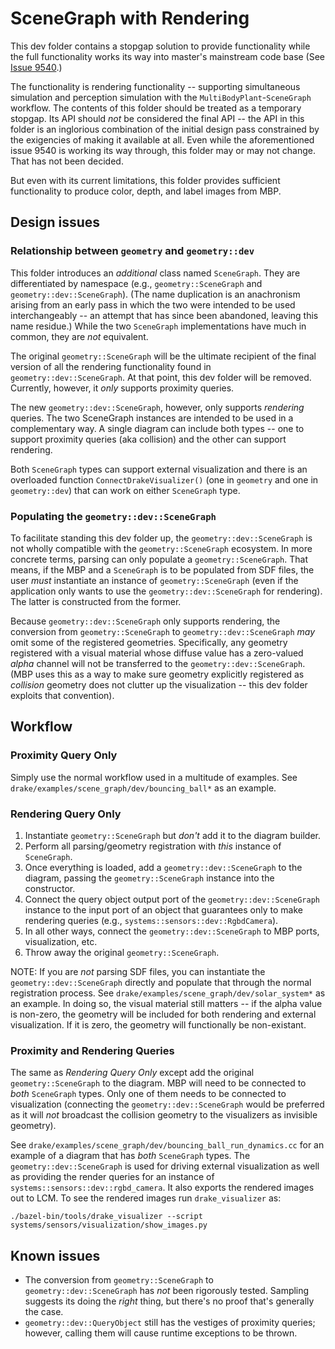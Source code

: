 # SceneGraph with Rendering

This dev folder contains a stopgap solution to provide functionality
while the full functionality works its way into master's mainstream
code base (See
[Issue 9540](https://github.com/RobotLocomotion/drake/issues/9540).)

The functionality is rendering functionality -- supporting simultaneous
simulation and perception simulation with the
`MultiBodyPlant`-`SceneGraph` workflow. The contents of this folder
should be treated as a temporary stopgap. Its API should *not* be
considered the final API -- the API in this folder is an inglorious
combination of the initial design pass constrained by the exigencies of
making it available at all. Even while the aforementioned issue 9540
is working its way through, this folder may or may not change. That has
not been decided.

But even with its current limitations, this folder provides sufficient
functionality to produce color, depth, and label images from MBP.

## Design issues

### Relationship between `geometry` and `geometry::dev`

This folder introduces an *additional* class named `SceneGraph`. They
are differentiated by namespace (e.g., `geometry::SceneGraph` and
`geometry::dev::SceneGraph`). (The name duplication is an anachronism
arising from an early pass in which the two were intended to be used
interchangeably -- an attempt that has since been abandoned, leaving
this name residue.) While the two `SceneGraph` implementations have much
in common, they are *not* equivalent.

The original `geometry::SceneGraph` will be the ultimate recipient of
the final version of all the rendering functionality found in
`geometry::dev::SceneGraph`. At that point, this dev folder will be
removed. Currently, however, it *only* supports proximity queries.

The new `geometry::dev::SceneGraph`, however, only supports *rendering*
queries. The two SceneGraph instances are intended to be used in a
complementary way. A single diagram can include both types -- one to
support proximity queries (aka collision) and the other can support
rendering.

Both `SceneGraph` types can support external visualization and there
is an overloaded function `ConnectDrakeVisualizer()` (one in `geometry`
and one in `geometry::dev`) that can work on either `SceneGraph` type.

### Populating the `geometry::dev::SceneGraph`

To facilitate standing this dev folder up, the
`geometry::dev::SceneGraph` is not wholly compatible with the
`geometry::SceneGraph` ecosystem. In more concrete terms, parsing can
only populate a `geometry::SceneGraph`. That means, if the MBP and a
`SceneGraph` is to be populated from SDF files, the user *must*
instantiate an instance of `geometry::SceneGraph` (even if the
application only wants to use the `geometry::dev::SceneGraph` for
rendering). The latter is constructed from the former.

Because `geometry::dev::SceneGraph` only supports rendering, the
conversion from `geometry::SceneGraph` to `geometry::dev::SceneGraph`
*may* omit some of the registered geometries. Specifically, any geometry
registered with a visual material whose diffuse value has a zero-valued
*alpha* channel will not be transferred to the
`geometry::dev::SceneGraph`. (MBP uses this as a way to make sure
geometry explicitly registered as *collision* geometry does not clutter
up the visualization -- this dev folder exploits that convention).

## Workflow

### Proximity Query Only

Simply use the normal workflow used in a multitude of examples. See
`drake/examples/scene_graph/dev/bouncing_ball*` as an example.

### Rendering Query Only

1. Instantiate `geometry::SceneGraph` but *don't* add it to the diagram
   builder.
2. Perform all parsing/geometry registration with *this* instance of
   `SceneGraph`.
3. Once everything is loaded, add a `geometry::dev::SceneGraph` to the
   diagram, passing the `geometry::SceneGraph` instance into the
   constructor.
4. Connect the query object output port of the
   `geometry::dev::SceneGraph` instance to the input port of an object
   that guarantees only to make rendering queries (e.g.,
   `systems::sensors::dev::RgbdCamera`).
5. In all other ways, connect the `geometry::dev::SceneGraph` to MBP
   ports, visualization, etc.
6. Throw away the original `geometry::SceneGraph`.

NOTE: If you are *not* parsing SDF files, you can instantiate the
`geometry::dev::SceneGraph` directly and populate that through the
normal registration process. See
`drake/examples/scene_graph/dev/solar_system*` as an example. In doing
so, the visual material still matters -- if the alpha value is non-zero,
the geometry will be included for both rendering and external
visualization. If it is zero, the geometry will functionally be
non-existant.

### Proximity and Rendering Queries

The same as _Rendering Query Only_ except add the original
`geometry::SceneGraph` to the diagram. MBP will need to be connected to
*both* `SceneGraph` types. Only one of them needs to be connected to
visualization (connecting the `geometry::dev::SceneGraph` would be
preferred as it will *not* broadcast the collision geometry to the
visualizers as invisible geometry).

See `drake/examples/scene_graph/dev/bouncing_ball_run_dynamics.cc` for
an example of a diagram that has *both* `SceneGraph` types. The
`geometry::dev::SceneGraph` is used for driving external visualization
as well as providing the render queries for an instance of
`systems::sensors::dev::rgbd_camera`. It also exports the rendered
images out to LCM. To see the rendered images run `drake_visualizer` as:

```
./bazel-bin/tools/drake_visualizer --script systems/sensors/visualization/show_images.py
```

## Known issues

- The conversion from `geometry::SceneGraph` to
  `geometry::dev::SceneGraph` has *not* been rigorously tested. Sampling
  suggests its doing the *right* thing, but there's no proof that's
  generally the case.
- `geometry::dev::QueryObject` still has the vestiges of proximity
  queries; however, calling them will cause runtime exceptions to be
  thrown.
